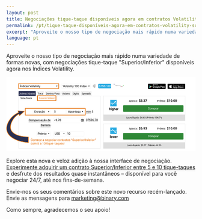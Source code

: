 ```yaml
---
layout: post
title: Negociações tique-taque disponíveis agora em contratos Volatility "Superior/Inferior"
permalink: /pt/tique-taque-disponíveis-agora-em-contratos-volatility-superior-inferior-2016/
excerpt: "Aproveite o nosso tipo de negociação mais rápido numa variedade de formas novas, com negociações tique-taque Superior/Inferior disponíveis agora nos Índices Volatility..."
language: pt
---
```

Aproveite o nosso tipo de negociação mais rápido numa variedade de formas novas, com negociações tique-taque "Superior/Inferior" disponíveis agora nos Índices Volatility.

<a href="https://www.binary.com/pt/trading.html?currency=USD&market=volidx&duration_amount=5&duration_units=t&amount=10&amount_type=payout&expiry_type=duration&underlying=R_100&formname=higherlower&barrier=+9.78" target="_blank"><img src="/images/pt-19-sep.jpg" alt="Binary.com"></a>

Explore esta nova e veloz adição à nossa interface de negociação. <a href="https://www.binary.com/pt/trading.html?currency=USD&market=volidx&duration_amount=5&duration_units=t&amount=10&amount_type=payout&expiry_type=duration&underlying=R_100&formname=higherlower&barrier=+9.78" target="_blank">Experimente adquirir um contrato Superior/Inferior entre 5 e 10 tique-taques</a> e desfrute dos resultados quase instantâneos – disponível para você negociar 24/7, até nos fins-de-semana.

Envie-nos os seus comentários sobre este novo recurso recém-lançado. Envie as mensagens para marketing@binary.com

Como sempre, agradecemos o seu apoio!
